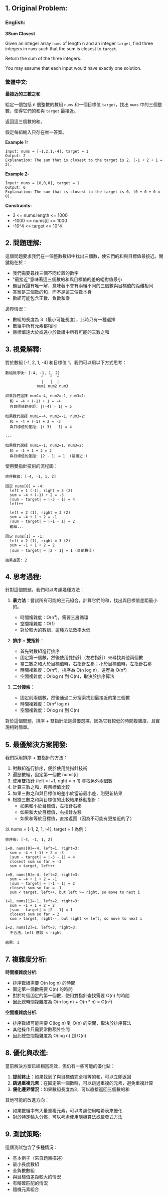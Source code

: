 ## 1. Original Problem:

### English:
**3Sum Closest**

Given an integer array `nums` of length n and an integer `target`, find three integers in `nums` such that the sum is closest to `target`.

Return the sum of the three integers.

You may assume that each input would have exactly one solution.

### 繁體中文:
**最接近的三數之和**

給定一個包括 n 個整數的數組 `nums` 和一個目標值 `target`，找出 `nums` 中的三個整數，使得它們的和與 `target` 最接近。

返回這三個數的和。

假定每組輸入只存在唯一答案。

**Example 1:**
```
Input: nums = [-1,2,1,-4], target = 1
Output: 2
Explanation: The sum that is closest to the target is 2. (-1 + 2 + 1 = 2).
```

**Example 2:**
```
Input: nums = [0,0,0], target = 1
Output: 0
Explanation: The sum that is closest to the target is 0. (0 + 0 + 0 = 0).
```

**Constraints:**
- 3 <= nums.length <= 1000
- -1000 <= nums[i] <= 1000
- -10^4 <= target <= 10^4

## 2. 問題理解:

這個問題要求我們在一個整數數組中找出三個數，使它們的和與目標值最接近。關鍵點在於：

- 我們需要尋找三個不同位置的數字
- "最接近"意味著這三個數的和與目標值的差的絕對值最小
- 題目保證有唯一解，意味著不會有兩組不同的三個數與目標值的距離相同
- 答案是三個數的和，而不是這三個數本身
- 數組可能包含正數、負數和零

邊界情況：
- 數組的長度為 3（最小可能長度），此時只有一種選擇
- 數組中所有元素都相同
- 目標值遠大於或遠小於數組中所有可能的三數之和

## 3. 視覺解釋:

對於數組 [-1, 2, 1, -4] 和目標值 1，我們可以用以下方式思考：

```
數組排序後: [-4, -1, 1, 2]
                ^   ^  ^
                |   |  |
              num1 num2 num3

如果我們選擇 num1=-4, num2=-1, num3=1:
  和 = -4 + (-1) + 1 = -4
  與目標值的差距: |(-4) - 1| = 5

如果我們選擇 num1=-4, num2=-1, num3=2:
  和 = -4 + (-1) + 2 = -3
  與目標值的差距: |(-3) - 1| = 4

...

如果我們選擇 num1=-1, num2=1, num3=2:
  和 = -1 + 1 + 2 = 2
  與目標值的差距: |2 - 1| = 1  (最接近!)
```

使用雙指針技術的流程圖：
```
排序數組: [-4, -1, 1, 2]

固定 nums[0] = -4:
  left = 1 (-1), right = 3 (2)
  sum = -4 + (-1) + 2 = -3
  |sum - target| = |-3 - 1| = 4
  left++

  left = 2 (1), right = 3 (2)
  sum = -4 + 1 + 2 = -1
  |sum - target| = |-1 - 1| = 2
  繼續...

固定 nums[1] = -1:
  left = 2 (1), right = 3 (2)
  sum = -1 + 1 + 2 = 2
  |sum - target| = |2 - 1| = 1 (目前最佳)
  
結果返回: 2
```

## 4. 思考過程:

針對這個問題，我們可以考慮幾種方法：

1. **暴力法**：嘗試所有可能的三元組合，計算它們的和，找出與目標值差距最小的。
    - 時間複雜度：O(n³)，需要三層循環
    - 空間複雜度：O(1)
    - 對於較大的數組，這種方法效率太低

2. **排序 + 雙指針**：
    - 首先對數組進行排序
    - 固定第一個數，然後使用雙指針（左右指針）來尋找其他兩個數
    - 當三數之和大於目標值時，右指針左移；小於目標值時，左指針右移
    - 時間複雜度：O(n²)，排序為 O(n log n)，遍歷為 O(n²)
    - 空間複雜度：O(log n) 到 O(n)，取決於排序算法

3. **二分搜索**：
    - 固定前兩個數，然後通過二分搜索找到最接近的第三個數
    - 時間複雜度：O(n² log n)
    - 空間複雜度：O(log n) 到 O(n)

對於這個問題，排序 + 雙指針法是最優選擇，因為它有較低的時間複雜度，且實現相對簡單。

## 5. 最優解決方案開發:

我們採用排序 + 雙指針的方法：

1. 對數組進行排序，便於使用雙指針技術
2. 遍歷數組，固定第一個數 nums[i]
3. 使用雙指針 (left = i+1, right = n-1) 尋找另外兩個數
4. 計算三數之和，與目標值比較
5. 如果三數之和與目標值的差小於當前最小差，則更新結果
6. 根據三數之和與目標值的比較結果移動指針：
    - 如果和小於目標值，左指針右移
    - 如果和大於目標值，右指針左移
    - 如果和等於目標值，直接返回（因為不可能有更接近的了）

以 nums = [-1, 2, 1, -4], target = 1 為例：

```
排序後: [-4, -1, 1, 2]

i=0, nums[0]=-4, left=1, right=3:
  sum = -4 + (-1) + 2 = -3
  |sum - target| = |-3 - 1| = 4
  closest sum so far = -3
  sum < target, left++

i=0, nums[0]=-4, left=2, right=3:
  sum = -4 + 1 + 2 = -1
  |sum - target| = |-1 - 1| = 2
  closest sum so far = -1
  sum < target, left++, but left >= right, so move to next i

i=1, nums[1]=-1, left=2, right=3:
  sum = -1 + 1 + 2 = 2
  |sum - target| = |2 - 1| = 1
  closest sum so far = 2
  sum > target, right--, but right <= left, so move to next i

i=2, nums[2]=1, left=3, right=3:
  不合法，left 應該 < right

結果: 2
```

## 7. 複雜度分析:

**時間複雜度分析**:
- 排序數組需要 O(n log n) 的時間
- 固定第一個數需要 O(n) 的時間
- 對於每個固定的第一個數，使用雙指針查找需要 O(n) 的時間
- 因此總時間複雜度為 O(n log n) + O(n * n) = O(n²)

**空間複雜度分析**:
- 排序數組可能需要 O(log n) 到 O(n) 的空間，取決於排序算法
- 其他操作只需要常數額外空間
- 因此總空間複雜度為 O(log n) 到 O(n)

## 8. 優化與改進:

當前解決方案已經相當高效，但仍有一些可能的優化點：

1. **提前終止**：如果找到了與目標值完全相等的和，可以立即返回
2. **跳過重複元素**：在固定第一個數時，可以跳過重複的元素，避免重複計算
3. **優化邊界情況**：如果數組長度為3，可以直接返回三個數的和

其他可能的改進方向：
- 如果數組中有大量重複元素，可以考慮使用哈希表來優化
- 對於特定輸入分佈，可以考慮使用隨機算法或啟發式方法

## 9. 測試策略:

這個測試包含了多種情況：
- 基本例子（來自題目描述）
- 最小長度數組
- 全負數數組
- 與目標值差距較大的情況
- 有精確匹配的情況
- 隨機元素組合